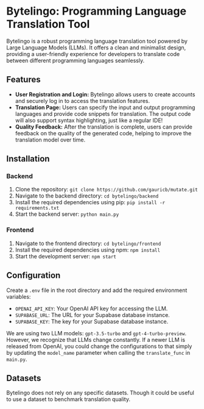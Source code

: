 # Bytelingo: Programming Language Translation Tool

Bytelingo is a robust programming language translation tool powered by Large Language Models (LLMs). It offers a clean and minimalist design, providing a user-friendly experience for developers to translate code between different programming languages seamlessly.

## Features

- **User Registration and Login:** Bytelingo allows users to create accounts and securely log in to access the translation features.
- **Translation Page:** Users can specify the input and output programming languages and provide code snippets for translation. The output code will also support syntax highlighting, just like a regular IDE!
- **Quality Feedback:** After the translation is complete, users can provide feedback on the quality of the generated code, helping to improve the translation model over time.

## Installation

### Backend

1. Clone the repository: `git clone https://github.com/gauricb/mutate.git`
2. Navigate to the backend directory: `cd bytelingo/backend`
3. Install the required dependencies using pip: `pip install -r requirements.txt`
4. Start the backend server: `python main.py`

### Frontend

1. Navigate to the frontend directory: `cd bytelingo/frontend`
2. Install the required dependencies using npm: `npm install`
3. Start the development server: `npm start`

## Configuration

Create a `.env` file in the root directory and add the required environment variables:

- `OPENAI_API_KEY`: Your OpenAI API key for accessing the LLM.
- `SUPABASE_URL`: The URL for your Supabase database instance.
- `SUPABASE_KEY`: The key for your Supabase database instance.

We are using two LLM models: `gpt-3.5-turbo` and `gpt-4-turbo-preview`. However, we recognize that LLMs change constantly. If a newer LLM is released from OpenAI, you could change the configurations to that simply by updating the `model_name` parameter when calling the `translate_func` in `main.py`.

## Datasets

Bytelingo does not rely on any specific datasets. Though it could be useful to use a dataset to benchmark translation quality.
